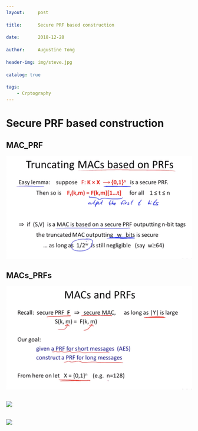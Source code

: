 ```yaml
---
layout:     post

title:      Secure PRF based construction

date:       2018-12-28

author:     Augustine Tong

header-img: img/steve.jpg

catalog: true

tags:
    - Crptography
---
```


# Secure PRF based construction

## MAC_PRF
![MAC_PRF](/img/crpto/MAC_PRF.png)
 
 ## MACs_PRFs
![MACs_PRFs](/img/crpto/MACs_PRFs.png)
 
##
![ ](/img/crpto/.png)
 
 ##
![ ](/img/crpto/.png)
  